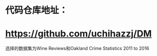 # 代码仓库地址：

# https://github.com/uchihazzj/DM

选择的数据集为Wine Reviews和Oakland Crime Statistics 2011 to 2016